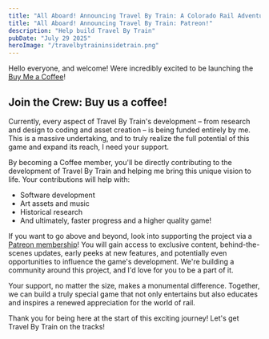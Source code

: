 ```yaml
---
title: "All Aboard! Announcing Travel By Train: A Colorado Rail Adventure!"
title: "All Aboard! Announcing Travel By Train: Patreon!"
description: "Help build Travel By Train"
pubDate: "July 29 2025"
heroImage: "/travelbytraininsidetrain.png"
---
```

Hello everyone, and welcome! Were incredibly excited to be launching the [Buy Me a Coffee](https://buymeacoffee.com/travelbytraingame)! 

## Join the Crew: Buy us a coffee!
Currently, every aspect of Travel By Train's development – from research and design to coding and asset creation – is being funded entirely by me. This is a massive undertaking, and to truly realize the full potential of this game and expand its reach, I need your support.

By becoming a Coffee member, you'll be directly contributing to the development of Travel By Train and helping me bring this unique vision to life. Your contributions will help with:

- Software development
- Art assets and music
- Historical research
- And ultimately, faster progress and a higher quality game!

If you want to go above and beyond, look into supporting the project via a [Patreon membership](https://www.patreon.com/c/TravelByTrainGame)! You will gain access to exclusive content, behind-the-scenes updates, early peeks at new features, and potentially even opportunities to influence the game's development. We're building a community around this project, and I'd love for you to be a part of it.

Your support, no matter the size, makes a monumental difference. Together, we can build a truly special game that not only entertains but also educates and inspires a renewed appreciation for the world of rail.

Thank you for being here at the start of this exciting journey! Let's get Travel By Train on the tracks!
